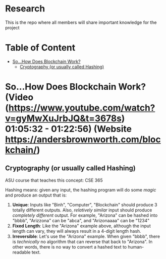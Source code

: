 # Research

This is the repo where all members will share important knowledge for the project

# Table of Content

- [So...How Does Blockchain Work?](#so...how-does-blockchain-work?)
  - [Cryptography (or usually called Hashing)](#cryptography-(or-usually-called-hashing))

# So...How Does Blockchain Work? (Video (https://www.youtube.com/watch?v=gyMwXuJrbJQ&t=3678s) 01:05:32 - 01:22:56) (Website https://andersbrownworth.com/blockchain/)
## Cryptography (or usually called Hashing)
ASU course that teaches this concept: CSE 365

Hashing means: given any input, the hashing program will do some _magic_ and produce an output that is:
  1. **Unique**: Inputs like "Binh", "Computer", "Blockchain" should produce 3 totally different outputs. Also, _relatively similar_ input should produce _completely different_ output. For example, "Arizona" can be hashed into "bbbb", "Arizzona" can be "abca", and "Arizonaaaa" can be "1234"
  2. **Fixed Length**: Like the "Arizona" example above, although the input length can vary, they will always result in a 4-digit length hash.
  3. **Irreversible**: Let's use the "Arizona" example. When given "bbbb", there is _technically_ no algorithm that can reverse that back to "Arizona". In other words, there is no way to convert a hashed text to human-readable text.
